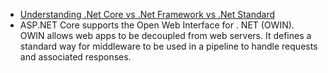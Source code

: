 -   [Understanding .Net Core vs .Net Framework vs .Net Standard](https://medium.com/@pritam.ajmire/understanding-net-core-vs-net-framework-vs-net-standard-66fdeb308bf7)
-   ASP.NET Core supports the Open Web Interface for . NET (OWIN). OWIN allows web apps to be decoupled from web servers. It defines a standard way for middleware to be used in a pipeline to handle requests and associated responses.

